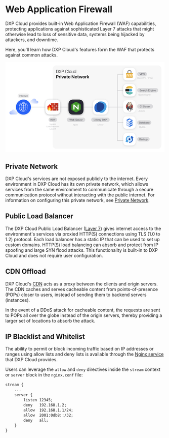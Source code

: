 # Web Application Firewall

DXP Cloud provides built-in Web Application Firewall (WAF) capabilities,
protecting applications against sophisticated Layer 7 attacks that might
otherwise lead to loss of sensitive data, systems being hijacked by attackers,
and downtime.

Here, you'll learn how DXP Cloud's features form the WAF that protects against
common attacks.

![Figure 1: The Web Application Firewall protects against common attacks.](./web-application-firewall/images/01.png)

## Private Network

DXP Cloud's services are not exposed publicly to the internet. Every environment
in DXP Cloud has its own private network, which allows services from the same
environment to communicate through a secure communication protocol without
interacting with the public internet. For information on configuring this
private network, see
[Private Network](../networking/private-network.md).

## Public Load Balancer

The DXP Cloud Public Load Balancer
([Layer 7](https://www.nginx.com/resources/glossary/layer-7-load-balancing/))
gives internet access to the environment's services via proxied HTTP(S)
connections using TLS (1.0 to 1.2) protocol. Each load balancer has a static IP that can be used to set up
custom domains. HTTP(S) load balancing can absorb and protect from IP spoofing
and large SYN flood attacks. This functionality is built-in to DXP Cloud and
does not require user configuration.

## CDN Offload

DXP Cloud's
[CDN](../networking/load-balancer.md#cdn)
acts as a proxy between the clients and origin servers. The CDN caches and
serves cacheable content from points-of-presence (POPs) closer to users, instead
of sending them to backend servers (instances).

In the event of a DDoS attack for cacheable content, the requests are sent to
POPs all over the globe instead of the origin servers, thereby providing a
larger set of locations to absorb the attack.

## IP Blacklist and Whitelist

The ability to permit or block incoming traffic based on IP addresses or ranges
using allow lists and deny lists is available through the
[Nginx service](../../platform-services/web-server-service.md)
that DXP Cloud provides.

Users can leverage the `allow` and `deny` directives inside the `stream` context
or `server` block in the `nginx.conf` file:

```
stream {
    ...
    server {
        listen 12345;
        deny   192.168.1.2;
        allow  192.168.1.1/24;
        allow  2001:0db8::/32;
        deny   all;
    }
}
```
